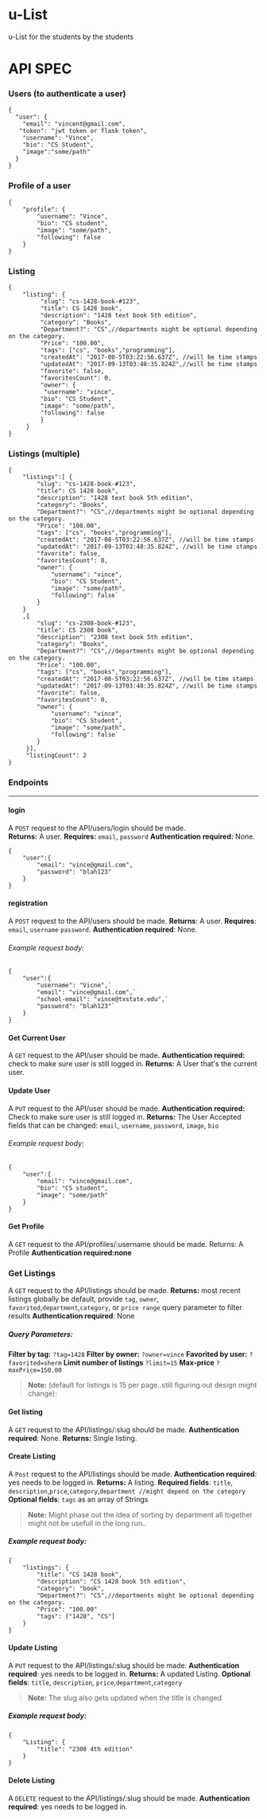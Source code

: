 # u-List
u-List for the students by the students

# API SPEC
### Users (to authenticate a user)
    {
      "user": {
        "email": "vincent@gmail.com",
       "token": "jwt token or flask token",
        "username": "Vince",
        "bio": "CS Student",
        "image":"some/path"
      }
    }
### Profile of a user

    {
        "profile": {
            "username": "Vince",
            "bio": "CS student",
            "image": "some/path",
            "following": false
        }
    }
### Listing

    {
        "listing": {
             "slug": "cs-1428-book-#123",
             "title": CS 1428 book",
             "description": "1428 text book 5th edition",
             "category": "Books",
             "Department?": "CS",//departments might be optional depending on the category.
             "Price": "100.00",
             "tags": ["cs", "books","programming"],
             "createdAt": "2017-08-5T03:22:56.637Z", //will be time stamps
             "updatedAt": "2017-09-13T03:48:35.824Z",//will be time stamps
             "favorite": false,
             "favoritesCount": 0,
             "owner": {
              "username": "vince",
             "bio": "CS Student",
             "image": "some/path",
             "following": false
             }
         }
    }
### Listings (multiple)
    {
        "listings":[ {
            "slug": "cs-1428-book-#123",
            "title": CS 1428 book",
            "description": "1428 text book 5th edition",
            "category": "Books",
            "Department?": "CS",//departments might be optional depending on the category.
            "Price": "100.00",
            "tags": ["cs", "books","programming"],
            "createdAt": "2017-08-5T03:22:56.637Z", //will be time stamps
            "updatedAt": "2017-09-13T03:48:35.824Z", //will be time stamps
            "favorite": false,
            "favoritesCount": 0,
            "owner": {
                "username": "vince",
                "bio": "CS Student",
                "image": "some/path",
                "following": false`
            }
        }
        ,{
            "slug": "cs-2308-book-#123",
            "title": CS 2308 book",
            "description": "2308 text book 5th edition",
            "category": "Books",
            "Department?": "CS",//departments might be optional depending on the category.
            "Price": "100.00",
            "tags": ["cs", "books","programming"],
            "createdAt": "2017-08-5T03:22:56.637Z", //will be time stamps
            "updatedAt": "2017-09-13T03:48:35.824Z", //will be time stamps
            "favorite": false,
            "favoritesCount": 0,
            "owner": {
                "username": "vince",
                "bio": "CS Student",
                "image": "some/path",
                "following": false`
            }    
         }],
         "listingCount": 2
    }
### Endpoints
_______________________________________
#### login
 A `POST` request to the API/users/login should be made.<br/>
**Returns:** A user.
**Requires:** `email`, `password`
**Authentication required:** None.

    {
        "user":{
            "email": "vince@gmail.com",
            "password": "blah123"
        }
    }

#### registration
A `POST` request to the API/users should be made.
**Returns**: A user.
**Requires**: `email`, `username` `password`.
**Authentication required**: None.
###### Example request body:
    {
        "user":{
            "username": "Vicne",`
            "email": "vince@gmail.com",`
            "school-email": "vince@txstate.edu",`
            "password": "blah123"`
        }
    }

#### Get Current User
A `GET` request to the API/user should be made.
**Authentication required:** check to make sure user is still logged in.
**Returns:** A User that's the current user.
#### Update User 
A `PUT` request to the API/user should be made.
**Authentication required:** Check to make sure user is still logged in.
**Returns:** The User
Accepted fields that can be changed: `email`, `username`, `password`, `image`, `bio`
###### Example request body:

    {
        "user":{
            "email": "vince@gmail.com",
            "bio": "CS student",
            "image": "some/path"
        }
    }


#### Get Profile
A `GET` request to the API/profiles/:username should be made.
Returns: A Profile
**Authentication required:none**
### Get Listings
A `GET` request to the API/listings should be made. 
**Returns:** most recent listings globally be default, provide `tag`, `owner`, `favorited`,`department`,`category`, or `price range` query parameter to filter results
**Authentication required**: None
##### Query Parameters:

**Filter by tag:**
`?tag=1428`
**Filter by owner:**
`?owner=vince`
**Favorited by user:**
`?favorited=sherm`
**Limit number of listings** 
`?limit=15`
**Max-price**
`?maxPrice=150.00`
>**Note:** (default for listings is 15 per page..still figuring out design might change):
#### Get listing
A `GET` request to the API/listings/:slug should be made.
**Authentication required**: None.
**Returns:** Single listing.

#### Create Listing
A `Post` request to the API/listings should be made.
**Authentication required**: yes needs to be logged in.
**Returns:** A listing.
**Required fields**: `title`, `description`,`price`,`category`,`department //might depend on the category`
**Optional fields**: `tags` as an array of Strings
>**Note:** Might phase out the idea of sorting by department all together might not be usefull in the long run..

##### Example request body:

    {
        "listings": {
            "title": "CS 1428 book",
            "description": "CS 1428 book 5th edition",
            "category": "book",
            "Department?": "CS",//departments might be optional depending on the category.
            "Price": "100.00"
            "tags": ["1428", "CS"]
        }
    }

#### Update Listing
A `PUT` request to the API/listings/:slug should be made.
**Authentication required**: yes needs to be logged in.
**Returns:** A updated Listing.
**Optional fields**: `title`, `description`, `price`,`department`,`category`

>**Note:** The slug also gets updated when the title is changed

##### Example request body:
    {
        "Listing": {
            "title": "2308 4th edition"
        }
    }

#### Delete Listing
A `DELETE` request to the API/listings/:slug should be made.
**Authentication required**: yes needs to be logged in.






